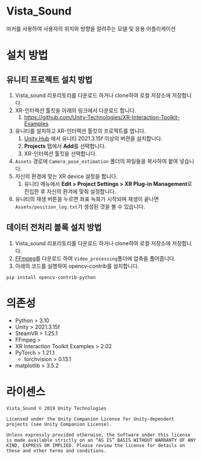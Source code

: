 # Vista_Sound

마커를 사용하여 사용자의 위치와 방향을 알려주는 모델 및 응용 어플리케이션 

# 설치 방법

## 유니티 프로젝트 설치 방법

1. Vista_sound 리포리토리를 다운로드 하거나 clone하여 로컬 저장소에 저장합니다.
2. XR-인터렉션 툴킷을 아래의 링크에서 다운로드 합니다.
    1. https://github.com/Unity-Technologies/XR-Interaction-Toolkit-Examples
4. 유니티를 설치하고 XR-인터렉션 툴킷의 프로젝트를 엽니다.
    1. [Unity Hub](https://unity3d.com/get-unity/download) 에서 유니티 2021.3.15f 이상의 버젼을 설치합니다.
    1.  **Projects** 탭에서 **Add**를 선택합니다.
    1. XR-인터렉션 툴킷을 선택합니다.
5. `Assets` 경로에 `Camera_pose_estimation` 폴더의 파일들을 복사하여 붙여 넣습니다.
6. 자신의 환경에 맞는 XR device 설정을 합니다.
    1. 유니티 메뉴에서 **Edit &gt; Project Settings &gt; XR Plug-in Management**로 진입한 후 자신의 환겨에 맞춰 설정합니다.
7. 유니티의 재생 버튼을 누르면 좌표 녹화가 시작되며 재생이 끝나면 `Assets/position_log.txt`가 생성된 것을 볼 수 있습니다.

## 데이터 전처리 블록 설치 방법

1. Vista_sound 리포리토리를 다운로드 하거나 clone하여 로컬 저장소에 저장합니다.
2. [FFmpeg](https://ffmpeg.org/download.html)를 다운로드 하여 `Video_processing`폴더에 압축을 풀어줍니다.
3. 아래의 코드를 실행하여 opencv-contrib를 설치합니다.
```
pip install opencv-contrib-python
```
# 의존성

 - Python > 3.10
 - Unity > 2021.3.15f
 - SteamVR > 1.25.1 
 - FFmpeg > 
 - XR Interaction Toolkit Examples > 2.02
 - PyTorch > 1.21.1
   - torchvision > 0.13.1
 - matplotlib > 3.5.2

# 라이센스

```
Vista_Sound © 2019 Unity Technologies

Licensed under the Unity Companion License for Unity-dependent projects (see Unity Companion License).

Unless expressly provided otherwise, the Software under this license is made available strictly on an “AS IS” BASIS WITHOUT WARRANTY OF ANY KIND, EXPRESS OR IMPLIED. Please review the license for details on these and other terms and conditions.
```

